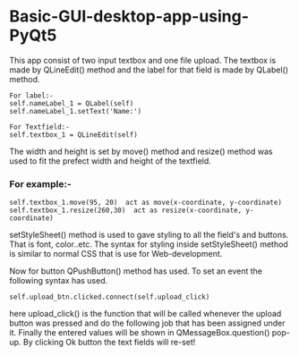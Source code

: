 # Basic-GUI-desktop-app-using-PyQt5

This app consist of two input textbox and one file upload.
The textbox is made by QLineEdit() method and the label for that field is made by QLabel() method.
```
For label:-
self.nameLabel_1 = QLabel(self)
self.nameLabel_1.setText('Name:')

For Textfield:-
self.textbox_1 = QLineEdit(self)
```

The width and height is set by move() method and resize() method was used to fit the prefect width and height of the textfield.
### For example:-
```
self.textbox_1.move(95, 20)  act as move(x-coordinate, y-coordinate)
self.textbox_1.resize(260,30)  act as resize(x-coordinate, y-coordinate)
```

setStyleSheet() method is used to gave styling to all the field's and buttons. That is font, color..etc.
The syntax for styling inside setStyleSheet() method is similar to normal CSS that is use for Web-development. 

Now for button QPushButton() method has used.
To set an event the following syntax has used.
```
self.upload_btn.clicked.connect(self.upload_click)
```
here upload_click() is the function that will be called whenever the upload button was pressed and do the following job that has been assigned under it.
Finally the entered values will be shown in QMessageBox.question() pop-up.
By clicking Ok button the text fields will re-set!
